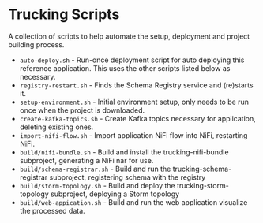 # Trucking Scripts

A collection of scripts to help automate the setup, deployment and project building process.

-   `auto-deploy.sh` - Run-once deployment script for auto deploying this reference application.  This uses the other scripts listed below as necessary.
-   `registry-restart.sh` - Finds the Schema Registry service and (re)starts it.
-   `setup-environment.sh` - Initial environment setup, only needs to be run once when the project is downloaded.
-   `create-kafka-topics.sh` - Create Kafka topics necessary for application, deleting existing ones.
-   `import-nifi-flow.sh` - Import application NiFi flow into NiFi, restarting NiFi.
-   `build/nifi-bundle.sh` - Build and install the trucking-nifi-bundle subproject, generating a NiFi nar for use.
-   `build/schema-registrar.sh` - Build and run the trucking-schema-registrar subproject, registering schema with the registry
-   `build/storm-topology.sh` - Build and deploy the trucking-storm-topology subproject, deploying a Storm topology
-   `build/web-appication.sh` - Build and run the web application visualize the processed data.
